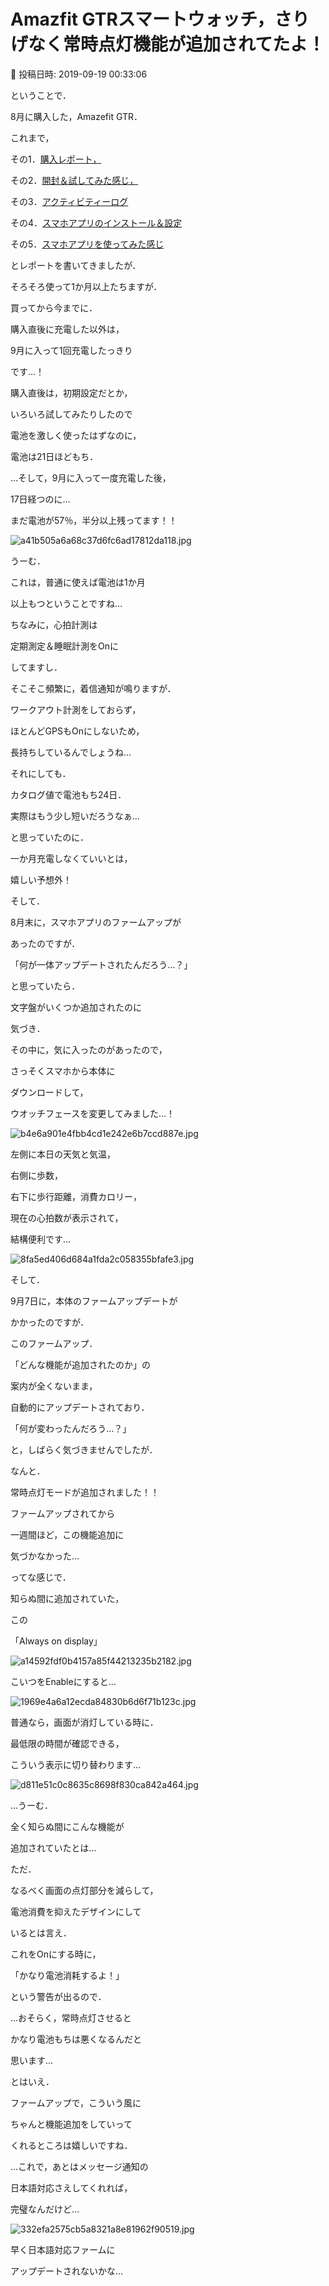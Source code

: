 # Amazfit GTRスマートウォッチ，さりげなく常時点灯機能が追加されてたよ！

📅 投稿日時: 2019-09-19 00:33:06

ということで．


8月に購入した，Amazefit GTR．





これまで，


その1．[購入レポート，](e07b216ec3b426f7a5a1462a3b6fd1c02.md)


その2．[開封＆試してみた感じ，](edd1205f6bd9cd6dadb50e4fc6316b747.md)


その3．[アクティビティーログ](ecd7317c7980728b41dae1a21fe835803.md)


その4．[スマホアプリのインストール＆設定](eb88e9293dae421d12f27fe8b5b363344.md)


その5．[スマホアプリを使ってみた感じ](ecf2d1a51d5012b9edf9fbf5307e586db.md)


とレポートを書いてきましたが．





そろそろ使って1か月以上たちますが．


買ってから今までに．


購入直後に充電した以外は，


9月に入って1回充電したっきり


です…！





購入直後は，初期設定だとか，


いろいろ試してみたりしたので


電池を激しく使ったはずなのに，


電池は21日ほどもち．





…そして，9月に入って一度充電した後，


17日経つのに…


まだ電池が57％，半分以上残ってます！！




![a41b505a6a68c37d6fc6ad17812da118.jpg](images/a41b505a6a68c37d6fc6ad17812da118.jpg)




うーむ．


これは，普通に使えば電池は1か月


以上もつということですね…





ちなみに，心拍計測は


定期測定＆睡眠計測をOnに


してますし．


そこそこ頻繁に，着信通知が鳴りますが．


ワークアウト計測をしておらず，


ほとんどGPSもOnにしないため，


長持ちしているんでしょうね…





それにしても．


カタログ値で電池もち24日．


実際はもう少し短いだろうなぁ…


と思っていたのに．


一か月充電しなくていいとは，


嬉しい予想外！





そして．


8月末に，スマホアプリのファームアップが


あったのですが．





「何が一体アップデートされたんだろう…？」


と思っていたら．


文字盤がいくつか追加されたのに


気づき．


その中に，気に入ったのがあったので，


さっそくスマホから本体に


ダウンロードして，


ウオッチフェースを変更してみました…！




![b4e6a901e4fbb4cd1e242e6b7ccd887e.jpg](images/b4e6a901e4fbb4cd1e242e6b7ccd887e.jpg)




左側に本日の天気と気温，


右側に歩数，


右下に歩行距離，消費カロリー，


現在の心拍数が表示されて，


結構便利です…




![8fa5ed406d684a1fda2c058355bfafe3.jpg](images/8fa5ed406d684a1fda2c058355bfafe3.jpg)







そして．


9月7日に，本体のファームアップデートが


かかったのですが．


このファームアップ．


「どんな機能が追加されたのか」の


案内が全くないまま，


自動的にアップデートされており．





「何が変わったんだろう…？」


と，しばらく気づきませんでしたが．


なんと．





常時点灯モードが追加されました！！





ファームアップされてから


一週間ほど，この機能追加に


気づかなかった…





ってな感じで．


知らぬ間に追加されていた，


この


「Always on display」




![a14592fdf0b4157a85f44213235b2182.jpg](images/a14592fdf0b4157a85f44213235b2182.jpg)




こいつをEnableにすると…




![1969e4a6a12ecda84830b6d6f71b123c.jpg](images/1969e4a6a12ecda84830b6d6f71b123c.jpg)







普通なら，画面が消灯している時に．


最低限の時間が確認できる，


こういう表示に切り替わります…




![d811e51c0c8635c8698f830ca842a464.jpg](images/d811e51c0c8635c8698f830ca842a464.jpg)




…うーむ．


全く知らぬ間にこんな機能が


追加されていたとは…





ただ．


なるべく画面の点灯部分を減らして，


電池消費を抑えたデザインにして


いるとは言え．


これをOnにする時に，


「かなり電池消耗するよ！」


という警告が出るので．


…おそらく，常時点灯させると


かなり電池もちは悪くなるんだと


思います…





とはいえ．


ファームアップで，こういう風に


ちゃんと機能追加をしていって


くれるところは嬉しいですね．





…これで，あとはメッセージ通知の


日本語対応さえしてくれれば，


完璧なんだけど…




![332efa2575cb5a8321a8e81962f90519.jpg](images/332efa2575cb5a8321a8e81962f90519.jpg)







早く日本語対応ファームに


アップデートされないかな…
